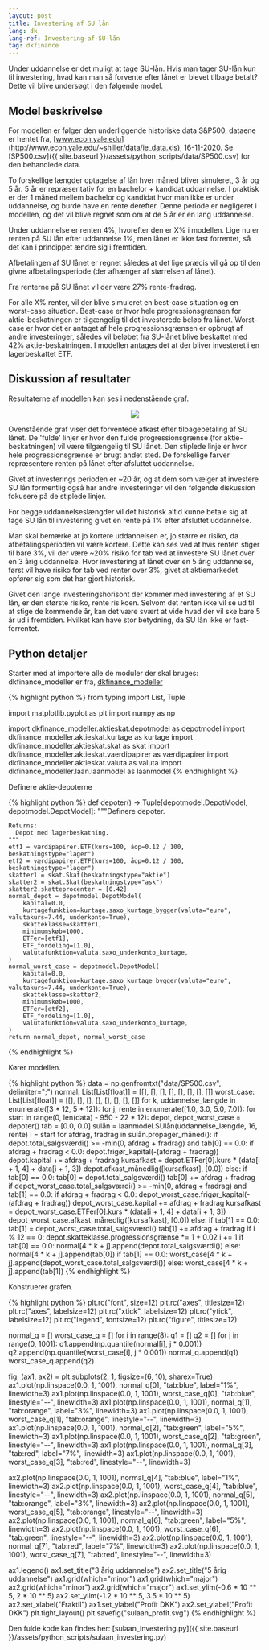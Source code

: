 ```yaml
---
layout: post
title: Investering af SU lån
lang: dk
lang-ref: Investering-af-SU-lån
tag: dkfinance
---
```


Under uddannelse er det muligt at tage SU-lån.
Hvis man tager SU-lån kun til investering, hvad kan man så forvente efter lånet er blevet tilbage betalt?
Dette vil blive undersøgt i den følgende model.

## Model beskrivelse

For modellen er følger den underliggende historiske data S&P500, dataene er hentet fra, [www.econ.yale.edu](http://www.econ.yale.edu/~shiller/data/ie_data.xls), 16-11-2020.
Se [SP500.csv]({{ site.baseurl }}/assets/python_scripts/data/SP500.csv) for den behandlede data.

To forskellige længder optagelse af lån hver måned bliver simuleret, 3 år og 5 år.
5 år er repræsentativ for en bachelor + kandidat uddannelse.
I praktisk er der 1 måned mellem bachelor og kandidat hvor man ikke er under uddannelse, og burde have en rente derefter.
Denne periode er negligeret i modellen, og det vil blive regnet som om at de 5 år er en lang uddannelse.

Under uddannelse er renten 4%, hvorefter den er X% i modellen.
Lige nu er renten på SU lån efter uddannelse 1%, men lånet er ikke fast forrentet, så det kan i princippet ændre sig i fremtiden.

Afbetalingen af SU lånet er regnet således at det lige præcis vil gå op til den givne afbetalingsperiode (der afhænger af størrelsen af lånet).

Fra renterne på SU lånet vil der være 27% rente-fradrag.

For alle X% renter, vil der blive simuleret en best-case situation og en worst-case situation.
Best-case er hvor hele progressionsgrænsen for aktie-beskatningen er tilgængelig til det investerede beløb fra lånet.
Worst-case er hvor det er antaget af hele progressionsgrænsen er opbrugt af andre investeringer, således vil beløbet fra SU-lånet blive beskattet med 42% aktie-beskatningen.
I modellen antages det at der bliver investeret i en lagerbeskattet ETF.

## Diskussion af resultater

Resultaterne af modellen kan ses i nedenstående graf.

<p align="center">
<img src="{{ site.baseurl }}/assets/plots/sulaan_profit.svg">
</p>

Ovenstående graf viser det forventede afkast efter tilbagebetaling af SU lånet.
De 'fulde' linjer er hvor den fulde progressionsgrænse (for aktie-beskatningen) vil være tilgængelig til SU lånet.
Den stiplede linje er hvor hele progressionsgrænse er brugt andet sted.
De forskellige farver repræsentere renten på lånet efter afsluttet uddannelse.

Givet at investerings perioden er ~20 år, og at dem som vælger at investere SU lån formentlig også har andre investeringer vil den følgende diskussion fokusere på de stiplede linjer.

For begge uddannelseslængder vil det historisk altid kunne betale sig at tage SU lån til investering givet en rente på 1% efter afsluttet uddannelse.

Man skal bemærke at jo kortere uddannelsen er, jo større er risiko, da afbetalingsperioden vil være kortere.
Dette kan ses ved at hvis renten stiger til bare 3%, vil der være ~20% risiko for tab ved at investere SU lånet over en 3 årig uddannelse.
Hvor investering af lånet over en 5 årig uddannelse, først vil have risiko for tab ved renter over 3%, givet at aktiemarkedet opfører sig som det har gjort historisk.

Givet den lange investeringshorisont der kommer med investering af et SU lån, er den største risiko, rente risikoen.
Selvom det renten ikke vil se ud til at stige de kommende år, kan det være svært at vide hvad der vil ske bare 5 år ud i fremtiden.
Hvilket kan have stor betydning, da SU lån ikke er fast-forrentet.


<!-- python_split -->

## Python detaljer

Starter med at importere alle de moduler der skal bruges:
dkfinance_modeller er fra, [dkfinance_modeller](https://github.com/erikkjellgren/dkfinance_modeller)

{% highlight python %}
from typing import List, Tuple

import matplotlib.pyplot as plt
import numpy as np

import dkfinance_modeller.aktieskat.depotmodel as depotmodel
import dkfinance_modeller.aktieskat.kurtage as kurtage
import dkfinance_modeller.aktieskat.skat as skat
import dkfinance_modeller.aktieskat.vaerdipapirer as værdipapirer
import dkfinance_modeller.aktieskat.valuta as valuta
import dkfinance_modeller.laan.laanmodel as laanmodel
{% endhighlight %}

Definere aktie-depoterne

{% highlight python %}
def depoter() -> Tuple[depotmodel.DepotModel, depotmodel.DepotModel]:
    """Definere depoter.

    Returns:
      Depot med lagerbeskatning.
    """
    etf1 = værdipapirer.ETF(kurs=100, åop=0.12 / 100, beskatningstype="lager")
    etf2 = værdipapirer.ETF(kurs=100, åop=0.12 / 100, beskatningstype="lager")
    skatter1 = skat.Skat(beskatningstype="aktie")
    skatter2 = skat.Skat(beskatningstype="ask")
    skatter2.skatteprocenter = [0.42]
    normal_depot = depotmodel.DepotModel(
        kapital=0.0,
        kurtagefunktion=kurtage.saxo_kurtage_bygger(valuta="euro", valutakurs=7.44, underkonto=True),
        skatteklasse=skatter1,
        minimumskøb=1000,
        ETFer=[etf1],
        ETF_fordeling=[1.0],
        valutafunktion=valuta.saxo_underkonto_kurtage,
    )
    normal_worst_case = depotmodel.DepotModel(
        kapital=0.0,
        kurtagefunktion=kurtage.saxo_kurtage_bygger(valuta="euro", valutakurs=7.44, underkonto=True),
        skatteklasse=skatter2,
        minimumskøb=1000,
        ETFer=[etf2],
        ETF_fordeling=[1.0],
        valutafunktion=valuta.saxo_underkonto_kurtage,
    )
    return normal_depot, normal_worst_case
{% endhighlight %}

Kører modellen.

{% highlight python %}
data = np.genfromtxt("data/SP500.csv", delimiter=";")
normal: List[List[float]] = [[], [], [], [], [], [], [], []]
worst_case: List[List[float]] = [[], [], [], [], [], [], [], []]
for k, uddannelse_længde in enumerate([3 * 12, 5 * 12]):
    for j, rente in enumerate([1.0, 3.0, 5.0, 7.0]):
        for start in range(0, len(data) - 950 - 22 * 12):
            depot, depot_worst_case = depoter()
            tab = [0.0, 0.0]
            sulån = laanmodel.SUlån(uddannelse_længde, 16, rente)
            i = start
            for afdrag, fradrag in sulån.propager_måned():
                if depot.total_salgsværdi() >= -min(0, afdrag + fradrag) and tab[0] == 0.0:
                    if afdrag + fradrag < 0.0:
                        depot.frigør_kapital(-(afdrag + fradrag))
                    depot.kapital += afdrag + fradrag
                    kursafkast = depot.ETFer[0].kurs * (data[i + 1, 4] + data[i + 1, 3])
                    depot.afkast_månedlig([kursafkast], [0.0])
                else:
                    if tab[0] == 0.0:
                        tab[0] = depot.total_salgsværdi()
                    tab[0] += afdrag + fradrag
                if depot_worst_case.total_salgsværdi() >= -min(0, afdrag + fradrag) and tab[1] == 0.0:
                    if afdrag + fradrag < 0.0:
                        depot_worst_case.frigør_kapital(-(afdrag + fradrag))
                    depot_worst_case.kapital += afdrag + fradrag
                    kursafkast = depot_worst_case.ETFer[0].kurs * (data[i + 1, 4] + data[i + 1, 3])
                    depot_worst_case.afkast_månedlig([kursafkast], [0.0])
                else:
                    if tab[1] == 0.0:
                        tab[1] = depot_worst_case.total_salgsværdi()
                    tab[1] += afdrag + fradrag
                if i % 12 == 0:
                    depot.skatteklasse.progressionsgrænse *= 1 + 0.02
                i += 1
            if tab[0] == 0.0:
                normal[4 * k + j].append(depot.total_salgsværdi())
            else:
                normal[4 * k + j].append(tab[0])
            if tab[1] == 0.0:
                worst_case[4 * k + j].append(depot_worst_case.total_salgsværdi())
            else:
                worst_case[4 * k + j].append(tab[1])
{% endhighlight %}

Konstruerer grafen.

{% highlight python %}
plt.rc("font", size=12)
plt.rc("axes", titlesize=12)
plt.rc("axes", labelsize=12)
plt.rc("xtick", labelsize=12)
plt.rc("ytick", labelsize=12)
plt.rc("legend", fontsize=12)
plt.rc("figure", titlesize=12)

normal_q = []
worst_case_q = []
for i in range(8):
    q1 = []
    q2 = []
    for j in range(0, 1001):
        q1.append(np.quantile(normal[i], j * 0.001))
        q2.append(np.quantile(worst_case[i], j * 0.001))
    normal_q.append(q1)
    worst_case_q.append(q2)

fig, (ax1, ax2) = plt.subplots(2, 1, figsize=(6, 10), sharex=True)
ax1.plot(np.linspace(0.0, 1, 1001), normal_q[0], "tab:blue", label="1%", linewidth=3)
ax1.plot(np.linspace(0.0, 1, 1001), worst_case_q[0], "tab:blue", linestyle="--", linewidth=3)
ax1.plot(np.linspace(0.0, 1, 1001), normal_q[1], "tab:orange", label="3%", linewidth=3)
ax1.plot(np.linspace(0.0, 1, 1001), worst_case_q[1], "tab:orange", linestyle="--", linewidth=3)
ax1.plot(np.linspace(0.0, 1, 1001), normal_q[2], "tab:green", label="5%", linewidth=3)
ax1.plot(np.linspace(0.0, 1, 1001), worst_case_q[2], "tab:green", linestyle="--", linewidth=3)
ax1.plot(np.linspace(0.0, 1, 1001), normal_q[3], "tab:red", label="7%", linewidth=3)
ax1.plot(np.linspace(0.0, 1, 1001), worst_case_q[3], "tab:red", linestyle="--", linewidth=3)

ax2.plot(np.linspace(0.0, 1, 1001), normal_q[4], "tab:blue", label="1%", linewidth=3)
ax2.plot(np.linspace(0.0, 1, 1001), worst_case_q[4], "tab:blue", linestyle="--", linewidth=3)
ax2.plot(np.linspace(0.0, 1, 1001), normal_q[5], "tab:orange", label="3%", linewidth=3)
ax2.plot(np.linspace(0.0, 1, 1001), worst_case_q[5], "tab:orange", linestyle="--", linewidth=3)
ax2.plot(np.linspace(0.0, 1, 1001), normal_q[6], "tab:green", label="5%", linewidth=3)
ax2.plot(np.linspace(0.0, 1, 1001), worst_case_q[6], "tab:green", linestyle="--", linewidth=3)
ax2.plot(np.linspace(0.0, 1, 1001), normal_q[7], "tab:red", label="7%", linewidth=3)
ax2.plot(np.linspace(0.0, 1, 1001), worst_case_q[7], "tab:red", linestyle="--", linewidth=3)

ax1.legend()
ax1.set_title("3 årig uddannelse")
ax2.set_title("5 årig uddannelse")
ax1.grid(which="minor")
ax1.grid(which="major")
ax2.grid(which="minor")
ax2.grid(which="major")
ax1.set_ylim(-0.6 * 10 ** 5, 2 * 10 ** 5)
ax2.set_ylim(-1.2 * 10 ** 5, 3.5 * 10 ** 5)
ax2.set_xlabel("Fraktil")
ax1.set_ylabel("Profit DKK")
ax2.set_ylabel("Profit DKK")
plt.tight_layout()
plt.savefig("sulaan_profit.svg")
{% endhighlight %}

Den fulde kode kan findes her: [sulaan_investering.py]({{ site.baseurl }}/assets/python_scripts/sulaan_investering.py)
